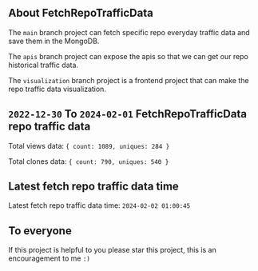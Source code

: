 ## About FetchRepoTrafficData

The `main` branch project can fetch specific repo everyday traffic data and save them in the MongoDB.

The `apis` branch project can expose the apis so that we can get our repo historical traffic data.

The `visualization` branch project is a frontend project that can make the repo traffic data visualization.

## `2022-12-30` To `2024-02-01` FetchRepoTrafficData repo traffic data

Total views data: `{ count: 1089, uniques: 284 }`

Total clones data: `{ count: 790, uniques: 540 }`

## Latest fetch repo traffic data time

Latest fetch repo traffic data time: `2024-02-02 01:00:45`

## To everyone

If this project is helpful to you please star this project, this is an encouragement to me `:)`



